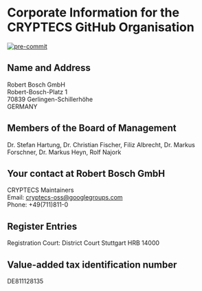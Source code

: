 # Corporate Information for the CRYPTECS GitHub Organisation

[![pre-commit](https://img.shields.io/badge/pre--commit-enabled-brightgreen?logo=pre-commit&logoColor=white)](https://github.com/pre-commit/pre-commit)

## Name and Address

Robert Bosch GmbH\
Robert-Bosch-Platz 1\
70839 Gerlingen-Schillerhöhe\
GERMANY

## Members of the Board of Management

Dr. Stefan Hartung, Dr. Christian Fischer, Filiz Albrecht, Dr. Markus Forschner,
Dr. Markus Heyn, Rolf Najork

## Your contact at Robert Bosch GmbH

CRYPTECS Maintainers \
Email:
[cryptecs-oss@googlegroups.com](mailto:cryptecs-oss@googlegroups.com) \
Phone:
+49(711)811-0

## Register Entries

Registration Court: District Court Stuttgart HRB 14000

## Value-added tax identification number

DE811128135

